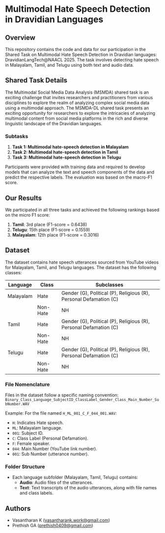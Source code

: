 # Multimodal Hate Speech Detection in Dravidian Languages

## Overview
This repository contains the code and data for our participation in the Shared Task on Multimodal Hate Speech Detection in Dravidian languages: DravidianLangTech@NAACL 2025. The task involves detecting hate speech in Malayalam, Tamil, and Telugu using both text and audio data.

## Shared Task Details
The Multimodal Social Media Data Analysis (MSMDA) shared task is an exciting challenge that invites researchers and practitioners from various disciplines to explore the realm of analyzing complex social media data using a multimodal approach. The MSMDA-DL shared task presents an exciting opportunity for researchers to explore the intricacies of analyzing multimodal content from social media platforms in the rich and diverse linguistic landscape of the Dravidian languages.

### Subtasks
1. **Task 1: Multimodal hate-speech detection in Malayalam**
2. **Task 2: Multimodal hate-speech detection in Tamil**
3. **Task 3: Multimodal hate-speech detection in Telugu**

Participants were provided with training data and required to develop models that can analyze the text and speech components of the data and predict the respective labels. The evaluation was based on the macro-F1 score.

## Our Results
We participated in all three tasks and achieved the following rankings based on the micro F1 score:
1. **Tamil**: 3rd place (F1-score = 0.6438)
2. **Telugu**: 15th place (F1-score = 0.1559)
3. **Malayalam**: 12th place (F1-score = 0.3016)

## Dataset
The dataset contains hate speech utterances sourced from YouTube videos for Malayalam, Tamil, and Telugu languages. The dataset has the following classes:

| Language  | Class       | Subclasses                                      |
|-----------|-------------|-------------------------------------------------|
| Malayalam | Hate        | Gender (G), Political (P), Religious (R), Personal Defamation (C) |
|           | Non-Hate    | NH                                              |
| Tamil     | Hate        | Gender (G), Political (P), Religious (R), Personal Defamation (C) |
|           | Non-Hate    | NH                                              |
| Telugu    | Hate        | Gender (G), Political (P), Religious (R), Personal Defamation (C) |
|           | Non-Hate    | NH                                              |

### File Nomenclature
Files in the dataset follow a specific naming convention:
`Binary_Class_Language_SubjectID_ClassLabel_Gender_Class_Main_Number_SubNumber.WAV`

Example:
For the file named `H_ML_001_C_F_044_001.WAV`:
- `H`: Indicates Hate speech.
- `ML`: Malayalam language.
- `001`: Subject ID.
- `C`: Class Label (Personal Defamation).
- `F`: Female speaker.
- `044`: Main Number (YouTube link number).
- `001`: Sub Number (utterance number).

### Folder Structure
- Each language subfolder (Malayalam, Tamil, Telugu) contains:
  - **Audio**: Audio files of the utterances.
  - **Text**: Text transcripts of the audio utterances, along with file names and class labels.

## Authors
- Vasantharan K (vasantharank.work@gmail.com)
- Prethish GA (prethish0409@gmail.com)